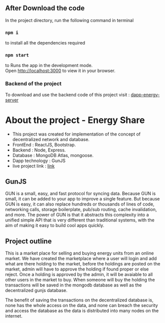 ## After Download the code

In the project directory, run the following command in terminal

### `npm i`

to install all the dependencies required

### `npm start`

to Runs the app in the development mode.\
Open [http://localhost:3000](http://localhost:3000) to view it in your browser.

### Backend of the project

To download and use the backend code of this project visit : [dapp-energy-server](https://github.com/HARSH-KUMAR10/dapp-energy-server)

# About the project - Energy Share
* This project was created for implementation of the concept of decentralized network and database.
* FrontEnd : ReactJS, Bootstrap.
* Backend : Node, Express.
* Database : MongoDB Atlas, mongoose.
* Dapp technology : GunJS
* live project link : [link](https://energy-share-dapps.netlify.app/)

## GunJS
GUN is a small, easy, and fast protocol for syncing data. Because GUN is small, it can be added to your app to improve a single feature. But because GUN is easy, it can also replace hundreds or thousands of lines of code, networking calls, storage boilerplate, pub/sub routing, cache invalidation, and more. The power of GUN is that it abstracts this complexity into a unified simple API that is very different than traditional systems, with the aim of making it easy to build cool apps quickly.

## Project outline
This is a market place for selling and buying energy units from an online market. We have created the marketplace where a user will login and add what are there holding to the market, before the holdings are posted on the market, admin will have to approve the holding if found proper or else reject. Once a holding is approved by the admin, it will be avaiable to all other users in the market to buy. When someone will buy the holding the transactions will be saved in the mongodb database as well as the decentralized gunjs database.

The benefit of saving the transactions on the decentralized database is, none has the whole access on the data, and none can breach the security and access the database as the data is distributed into many nodes on the internet.
